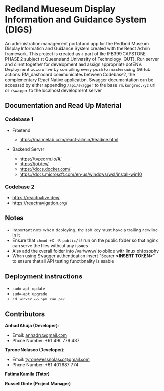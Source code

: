 # Redland Mueseum Display Information and Guidance System (DIGS)

An administration management portal and app for the Redland Museum Display Information and Guidance System created with the React Admin framework. This project is created as a part of the IFB399 CAPSTONE PHASE 2 subject at Queensland University of Technology (QUT). 
Run server and client together for development and assign appropriate dotENV. Deployment occurs live by compiling every push to master using GitHub actions. RM_dashboard communicates between Codebase2, the complementary React Native application. Swagger documentation can be accessed by either appending `/api/swagger` to the base `rm.kongroo.xyz` url or `/swagger` to the localhost development server. 

## Documentation and Read Up Material
### Codebase 1
- Frontend 
  * https://marmelab.com/react-admin/Readme.html

- Backend Server 
  * https://typeorm.io/#/
  * https://joi.dev/
  * https://docs.docker.com/
  * https://docs.microsoft.com/en-us/windows/wsl/install-win10

### Codebase 2
* https://reactnative.dev/
* https://reactnavigation.org/

## Notes
* Important note when deploying, the ssh key must have a trailing newline in it 
* Ensure that `chmod +X -R public/` is run on the public folder so that nginx can serve the files without any issues
* Also add the overall folder into /var/www/ to oblige with linux philosophy
* When using Swagger authentication insert "Bearer **<INSERT TOKEN\>**" to ensure that all API testing functionality is usable 

## Deployment instructions
* `sudo-apt update`
* `sudo-apt upgrade`
* `cd server && npm run pm2`

## Contributors
**Anhad Ahuja (Developer)**: 
  * Email: anhadrs@gmail.com
  * Phone Number: +61 490 779 437

**Tyrone Nolasco (Developer)**:  
  * Email: tyronewessnolasco@gmail.com
  * Phone Number: +61 401 687 774

**Fatima Kamila (Tutor)**

**Russell Dinte (Project Manager)**